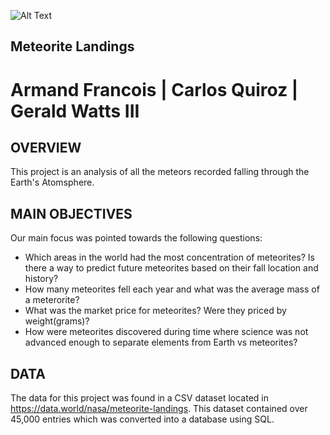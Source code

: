 ![Alt Text](https://media.giphy.com/media/14u2ZI1XhkoZCU/giphy.gif)

## Meteorite Landings

# Armand Francois | Carlos Quiroz | Gerald Watts III

## OVERVIEW
This project is an analysis of all the meteors recorded falling through the Earth's Atomsphere. 

## MAIN OBJECTIVES
Our main focus was pointed towards the following questions:

- Which areas in the world had the most concentration of meteorites? Is there a way to predict future meteorites based on their fall location and history? 
- How many meteorites fell each year and what was the average mass of a meterorite?
- What was the market price for meteorites? Were they priced by weight(grams)?
- How were meteorites discovered during time where science was not advanced enough to separate elements from Earth vs meteorites?

## DATA
The data for this project was found in a CSV dataset located in https://data.world/nasa/meteorite-landings. This dataset contained over 45,000 entries which was converted into a database using SQL. 
